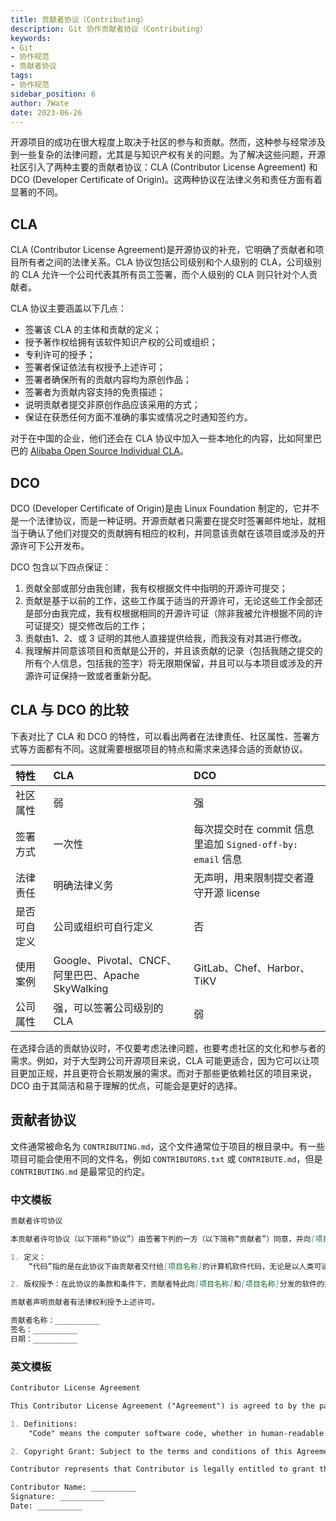 ```yaml
---
title: 贡献者协议（Contributing）
description: Git 协作贡献者协议（Contributing）
keywords:
- Git 
- 协作规范
- 贡献者协议
tags:
- 协作规范
sidebar_position: 6
author: 7Wate
date: 2023-06-26
---
```

开源项目的成功在很大程度上取决于社区的参与和贡献。然而，这种参与经常涉及到一些复杂的法律问题，尤其是与知识产权有关的问题。为了解决这些问题，开源社区引入了两种主要的贡献者协议：CLA (Contributor License Agreement) 和 DCO (Developer Certificate of Origin)。这两种协议在法律义务和责任方面有着显著的不同。

## CLA

CLA (Contributor License Agreement)是开源协议的补充，它明确了贡献者和项目所有者之间的法律关系。CLA 协议包括公司级别和个人级别的 CLA，公司级别的 CLA 允许一个公司代表其所有员工签署，而个人级别的 CLA 则只针对个人贡献者。

CLA 协议主要涵盖以下几点：

- 签署该 CLA 的主体和贡献的定义；
- 授予著作权给拥有该软件知识产权的公司或组织；
- 专利许可的授予；
- 签署者保证依法有权授予上述许可；
- 签署者确保所有的贡献内容均为原创作品；
- 签署者为贡献内容支持的免责描述；
- 说明贡献者提交非原创作品应该采用的方式；
- 保证在获悉任何方面不准确的事实或情况之时通知签约方。

对于在中国的企业，他们还会在 CLA 协议中加入一些本地化的内容，比如阿里巴巴的 [Alibaba Open Source Individual CLA](https://github.com/aliyun/cla)。

## DCO

DCO (Developer Certificate of Origin)是由 Linux Foundation 制定的，它并不是一个法律协议，而是一种证明。开源贡献者只需要在提交时签署邮件地址，就相当于确认了他们对提交的贡献拥有相应的权利，并同意该贡献在该项目或涉及的开源许可下公开发布。

DCO 包含以下四点保证：

1. 贡献全部或部分由我创建，我有权根据文件中指明的开源许可提交；
2. 贡献是基于以前的工作，这些工作属于适当的开源许可，无论这些工作全部还是部分由我完成，我有权根据相同的开源许可证（除非我被允许根据不同的许可证提交）提交修改后的工作；
3. 贡献由1、2、或 3 证明的其他人直接提供给我，而我没有对其进行修改。
4. 我理解并同意该项目和贡献是公开的，并且该贡献的记录（包括我随之提交的所有个人信息，包括我的签字）将无限期保留，并且可以与本项目或涉及的开源许可证保持一致或者重新分配。

## CLA 与 DCO 的比较

下表对比了 CLA 和 DCO 的特性，可以看出两者在法律责任、社区属性、签署方式等方面都有不同。这就需要根据项目的特点和需求来选择合适的贡献协议。

| 特性         | CLA                                                | DCO                                                        |
| :----------- | :------------------------------------------------- | :--------------------------------------------------------- |
| 社区属性     | 弱                                                 | 强                                                         |
| 签署方式     | 一次性                                             | 每次提交时在 commit 信息里追加 `Signed-off-by: email` 信息 |
| 法律责任     | 明确法律义务                                       | 无声明，用来限制提交者遵守开源 license                     |
| 是否可自定义 | 公司或组织可自行定义                               | 否                                                         |
| 使用案例     | Google、Pivotal、CNCF、阿里巴巴、Apache SkyWalking | GitLab、Chef、Harbor、TiKV                                 |
| 公司属性     | 强，可以签署公司级别的 CLA                         | 弱                                                         |

在选择合适的贡献协议时，不仅要考虑法律问题，也要考虑社区的文化和参与者的需求。例如，对于大型跨公司开源项目来说，CLA 可能更适合，因为它可以让项目更加正规，并且更符合长期发展的需求。而对于那些更依赖社区的项目来说，DCO 由于其简洁和易于理解的优点，可能会是更好的选择。

## 贡献者协议

文件通常被命名为 `CONTRIBUTING.md`，这个文件通常位于项目的根目录中。有一些项目可能会使用不同的文件名，例如 `CONTRIBUTORS.txt` 或 `CONTRIBUTE.md`，但是 `CONTRIBUTING.md` 是最常见的约定。

### 中文模板

```markdown
贡献者许可协议

本贡献者许可协议（以下简称“协议”）由签署下列的一方（以下简称“贡献者”）同意，并向[项目名称]授予对由[项目名称]管理的软件项目的某些许可权。本协议自下列最新的签名日期起生效。

1. 定义：
    “代码”指的是在此协议下由贡献者交付给[项目名称]的计算机软件代码，无论是以人类可读形式还是机器可执行形式。

2. 版权授予：在此协议的条款和条件下，贡献者特此向[项目名称]和[项目名称]分发的软件的接收者授予永久的，全球性的，非独占的，免费的，免版税的，不可撤销的版权许可，用于复制，准备衍生作品，公开展示，公开表演，再许可，和分发代码及其衍生作品。

贡献者声明贡献者有法律权利授予上述许可。

贡献者名称：__________
签名：__________
日期：__________

```

### 英文模板

```markdown
Contributor License Agreement

This Contributor License Agreement ("Agreement") is agreed to by the party signing below ("Contributor"), and conveys certain license rights to [Project Name] for software projects managed by [Project Name]. This Agreement is effective as of the latest signature date below.

1. Definitions:
    "Code" means the computer software code, whether in human-readable or machine-executable form, that is delivered by Contributor to [Project Name] under this Agreement.

2. Copyright Grant: Subject to the terms and conditions of this Agreement, Contributor hereby grants to [Project Name] and to recipients of software distributed by [Project Name], a perpetual, worldwide, non-exclusive, no-charge, royalty-free, irrevocable copyright license to reproduce, prepare derivative works of, publicly display, publicly perform, sublicense, and distribute Code and such derivative works.

Contributor represents that Contributor is legally entitled to grant the above license.

Contributor Name: __________
Signature: __________
Date: __________

```
